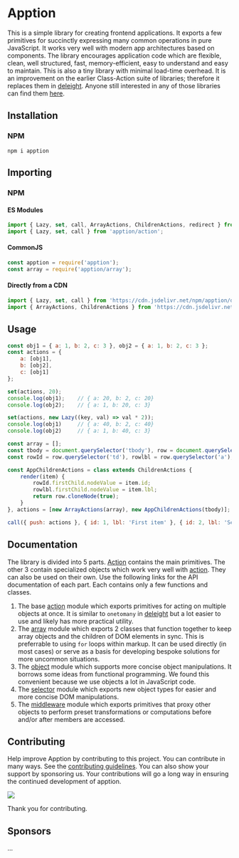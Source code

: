 # Apption

This is a simple library for creating frontend applications. It exports a few primitives for succinctly expressing many common operations in pure JavaScript. It works very well with modern app architectures based on components. The library encourages application code 
which are flexible, clean, well structured, fast, memory-efficient, easy to understand and easy to maintain. This is also a tiny library with minimal load-time overhead. It is an improvement on the earlier Class-Action suite of libraries; therefore it replaces them in [deleight](https://github.com/mksunny1/deleight). Anyone still interested in any of those libraries can find them [here](https://github.com/mksunny1/).


## Installation

### NPM

`npm i apption`


## Importing

### NPM

#### ES Modules

```js
import { Lazy, set, call, ArrayActions, ChildrenActions, redirect } from 'apption';
import { Lazy, set, call } from 'apption/action';
```

#### CommonJS

```js
const apption = require('apption');
const array = require('apption/array');
```

#### Directly from a CDN

```js
import { Lazy, set, call } from 'https://cdn.jsdelivr.net/npm/apption/dist/action/esm/action.min.js';
import { ArrayActions, ChildrenActions } from 'https://cdn.jsdelivr.net/npm/apption/dist/array/esm/array.min.js';
```


## Usage

```js
const obj1 = { a: 1, b: 2, c: 3 }, obj2 = { a: 1, b: 2, c: 3 };
const actions = {
    a: [obj1], 
    b: [obj2], 
    c: [obj1]
};

set(actions, 20);
console.log(obj1);    // { a: 20, b: 2, c: 20}
console.log(obj2);    // { a: 1, b: 20, c: 3}

set(actions, new Lazy((key, val) => val * 2));
console.log(obj1)     // { a: 40, b: 2, c: 40}
console.log(obj2)     // { a: 1, b: 40, c: 3}

const array = [];
const tbody = document.querySelector('tbody'), row = document.querySelector('template').content.firstElementChild;
const rowId = row.querySelector('td'), rowlbl = row.querySelector('a');

const AppChildrenActions = class extends ChildrenActions {
    render(item) {
        rowId.firstChild.nodeValue = item.id;
        rowlbl.firstChild.nodeValue = item.lbl;
        return row.cloneNode(true);
    }
}, actions = [new ArrayActions(array), new AppChildrenActions(tbody)];

call({ push: actions }, { id: 1, lbl: 'First item' }, { id: 2, lbl: 'Second item' } );

```


## Documentation

The library is divided into 5 parts. [Action](./docs/api/action//README.md) contains the main primitives. The other 3 contain specialized objects which work very well with [action](./docs/api/action//README.md). They can also be used on their own. Use the following links for the API documentation of each part. Each contains only a few functions and classes.
 
 1. The base [action](./docs/api/action/README.md) module which exports primitives for acting on multiple objects at once. It is similar to `onetomany` in [deleight](https://github.com/mksunny1/deleight) but a lot easier to use and likely has more practical utility.
 2. The [array](./docs/api/array/README.md) module which exports 2 classes that function together to keep array objects and the children of DOM elements in sync. This is preferrable to using `for` loops within markup. It can be used directly (in most cases) or serve as a basis for developing bespoke solutions for more uncommon situations.
 3. The [object](./docs/api/object/README.md) module which supports more concise object manipulations. It borrows some ideas from functional programming. We found this convenient because we use objects a lot in JavaScript code.
 4. The [selector](./docs/api/selector/README.md) module which exports new object types for easier and more concise DOM manipulations.
 5. The [middleware](./docs/api/middleware/README.md) module which exports primitives that proxy other objects to perform preset transformations or computations before and/or after members are accessed.


## Contributing

Help improve Apption by contributing to this project. You can contribute in many ways. See the [contributing guidelines](./CONTRIBUTING.md). You can also show your support by sponsoring us. Your contributions will go a long way in ensuring the continued development of apption.

[![](https://www.paypalobjects.com/en_GB/i/btn/btn_donate_LG.gif)](https://www.paypal.com/donate/?hosted_button_id=S2ZW3RJSDHASW)

Thank you for contributing.


## Sponsors

...

